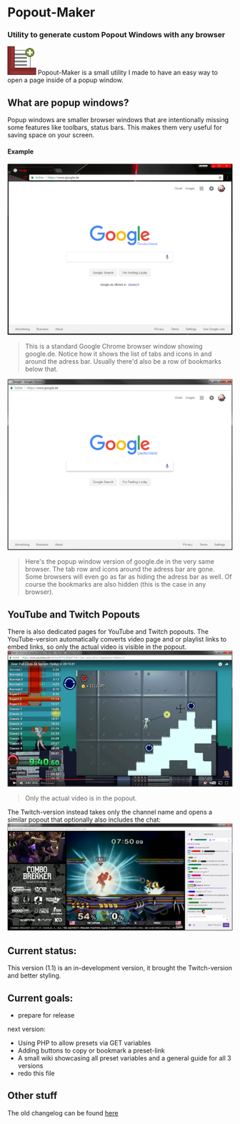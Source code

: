 # Popout-Maker
### Utility to generate custom Popout Windows with any browser


![Icon](https://raw.githubusercontent.com/Mitsunee/Popout-Maker/master/assets/icon64.gif) Popout-Maker is a small utility I made to have an easy way to open a page inside of a popup window.

## What are popup windows?


Popup windows are smaller browser windows that are intentionally missing some features like toolbars, status bars. This makes them very useful for saving space on your screen.

#### Example

![Standard Browser Window Screenshot](https://raw.githubusercontent.com/Mitsunee/Popout-Maker/master/assets/gitimg1.png)
> This is a standard Google Chrome browser window showing google.de. Notice how it shows the list of tabs and icons in and around the adress bar. Usually there'd also be a row of bookmarks below that.

![Popup Browser Window Screenshot](https://raw.githubusercontent.com/Mitsunee/Popout-Maker/master/assets/gitimg2.png)
> Here's the popup window version of google.de in the very same browser. The tab row and icons around the adress bar are gone. Some browsers will even go as far as hiding the adress bar as well. Of course the bookmarks are also hidden (this is the case in any browser).

## YouTube and Twitch Popouts


There is also dedicated pages for YouTube and Twitch popouts. The YouTube-version automatically converts video page and or playlist links to embed links, so only the actual video is visible in the popout.  
![YouTube Popout Screenshot](https://raw.githubusercontent.com/Mitsunee/Popout-Maker/twitch-beta/assets/gitimg3.png)
> Only the actual video is in the popout.

The Twitch-version instead takes only the channel name and opens a similar popout that optionally also includes the chat:  
![Twitch Popout Screenshot](https://raw.githubusercontent.com/Mitsunee/Popout-Maker/twitch-beta/assets/gitimg4.png)

## Current status:


This version (1.1) is an in-development version, it brought the Twitch-version and better styling.

## Current goals:


- prepare for release

next version:  
- Using PHP to allow presets via GET variables
- Adding buttons to copy or bookmark a preset-link
- A small wiki showcasing all preset variables and a general guide for all 3 versions
- redo this file

## Other stuff


The old changelog can be found [here](http://popoutmaker.mitsunee.com/changelog)